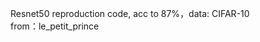 Resnet50 reproduction code, acc to 87%，data: CIFAR-10    
                                                                                                                                               from：le_petit_prince
